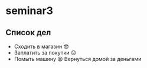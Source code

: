 # seminar3

## Список дел
* Сходить в магазин :sunglasses:
* Заплатить за покупки :neutral_face:
* Помыть машину  :tired_face:
Вернуться домой за деньгами